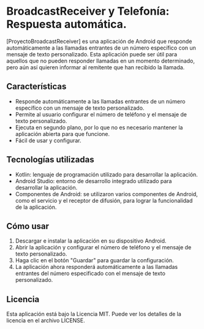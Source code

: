 # BroadcastReceiver y Telefonía: Respuesta automática.

[ProyectoBroadcastReceiver] es una aplicación de Android que responde automáticamente a las llamadas entrantes de un número específico con un mensaje de texto personalizado. Esta aplicación puede ser útil para aquellos que no pueden responder llamadas en un momento determinado, pero aún así quieren informar al remitente que han recibido la llamada.


## Características

-   Responde automáticamente a las llamadas entrantes de un número específico con un mensaje de texto personalizado.
-   Permite al usuario configurar el número de teléfono y el mensaje de texto personalizado.
-   Ejecuta en segundo plano, por lo que no es necesario mantener la aplicación abierta para que funcione.
-   Fácil de usar y configurar.
## Tecnologías utilizadas

-   Kotlin: lenguaje de programación utilizado para desarrollar la aplicación.
-   Android Studio: entorno de desarrollo integrado utilizado para desarrollar la aplicación.
-   Componentes de Android: se utilizaron varios componentes de Android, como el servicio y el receptor de difusión, para lograr la funcionalidad de la aplicación.

## Cómo usar

1.  Descargar e instalar la aplicación en su dispositivo Android.
2.  Abrir la aplicación y configurar el número de teléfono y el mensaje de texto personalizado.
3.  Haga clic en el botón "Guardar" para guardar la configuración.
4.  La aplicación ahora responderá automáticamente a las llamadas entrantes del número especificado con el mensaje de texto personalizado.


## Licencia

Esta aplicación está bajo la Licencia MIT. Puede ver los detalles de la licencia en el archivo LICENSE.

